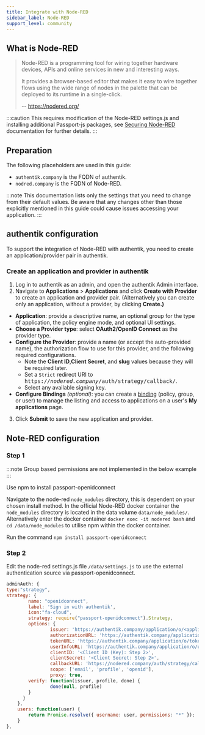 ```yaml
---
title: Integrate with Node-RED
sidebar_label: Node-RED
support_level: community
---
```


## What is Node-RED

> Node-RED is a programming tool for wiring together hardware devices, APIs and online services in new and interesting ways.
>
> It provides a browser-based editor that makes it easy to wire together flows using the wide range of nodes in the palette that can be deployed to its runtime in a single-click.
>
> -- https://nodered.org/

:::caution
This requires modification of the Node-RED settings.js and installing additional Passport-js packages, see [Securing Node-RED](https://nodered.org/docs/user-guide/runtime/securing-node-red#oauthopenid-based-authentication) documentation for further details.
:::

## Preparation

The following placeholders are used in this guide:

- `authentik.company` is the FQDN of authentik.
- `nodred.company` is the FQDN of Node-RED.

:::note
This documentation lists only the settings that you need to change from their default values. Be aware that any changes other than those explicitly mentioned in this guide could cause issues accessing your application.
:::

## authentik configuration

To support the integration of Node-RED with authentik, you need to create an application/provider pair in authentik.

### Create an application and provider in authentik

1. Log in to authentik as an admin, and open the authentik Admin interface.
2. Navigate to **Applications** > **Applications** and click **Create with Provider** to create an application and provider pair. (Alternatively you can create only an application, without a provider, by clicking **Create.)**

- **Application**: provide a descriptive name, an optional group for the type of application, the policy engine mode, and optional UI settings.
- **Choose a Provider type**: select **OAuth2/OpenID Connect** as the provider type.
- **Configure the Provider**: provide a name (or accept the auto-provided name), the authorization flow to use for this provider, and the following required configurations.
    - Note the **Client ID**,**Client Secret**, and **slug** values because they will be required later.
    - Set a `Strict` redirect URI to <kbd>https://<em>nodered.company</em>/auth/strategy/callback/</kbd>.
    - Select any available signing key.
- **Configure Bindings** _(optional)_: you can create a [binding](/docs/add-secure-apps/flows-stages/bindings/) (policy, group, or user) to manage the listing and access to applications on a user's **My applications** page.

3. Click **Submit** to save the new application and provider.

## Note-RED configuration

### Step 1

:::note
Group based permissions are not implemented in the below example
:::

Use npm to install passport-openidconnect

Navigate to the node-red `node_modules` directory, this is dependent on your chosen install method. In the official Node-RED docker container the `node_modules` directory is located in the data volume `data/node_modules/`. Alternatively enter the docker container `docker exec -it nodered bash` and `cd /data/node_modules` to utilise npm within the docker container.

Run the command `npm install passport-openidconnect`

### Step 2

Edit the node-red settings.js file `/data/settings.js` to use the external authentication source via passport-openidconnect.

```js
adminAuth: {
type:"strategy",
strategy: {
        name: "openidconnect",
        label: 'Sign in with authentik',
        icon:"fa-cloud",
        strategy: require("passport-openidconnect").Strategy,
        options: {
                issuer: 'https://authentik.company/application/o/<application-slug>/',
                authorizationURL: 'https://authentik.company/application/o/authorize/',
                tokenURL: 'https://authentik.company/application/o/token/',
                userInfoURL: 'https://authentik.company/application/o/userinfo/',
                clientID: '<Client ID (Key): Step 2>',
                clientSecret: '<Client Secret: Step 2>',
                callbackURL: 'https://nodered.company/auth/strategy/callback/',
                scope: ['email', 'profile', 'openid'],
                proxy: true,
        verify: function(issuer, profile, done) {
                done(null, profile)
        }
      }
    },
    users: function(user) {
        return Promise.resolve({ username: user, permissions: "*" });
    }
},
```
